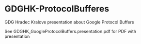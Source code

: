 GDGHK-ProtocolBufferes
======================

GDG Hradec Kralove presentation about Google Protocol Buffers

See GDGHK_GoogleProtocolBuffers.presentation.pdf for PDF with presentation
